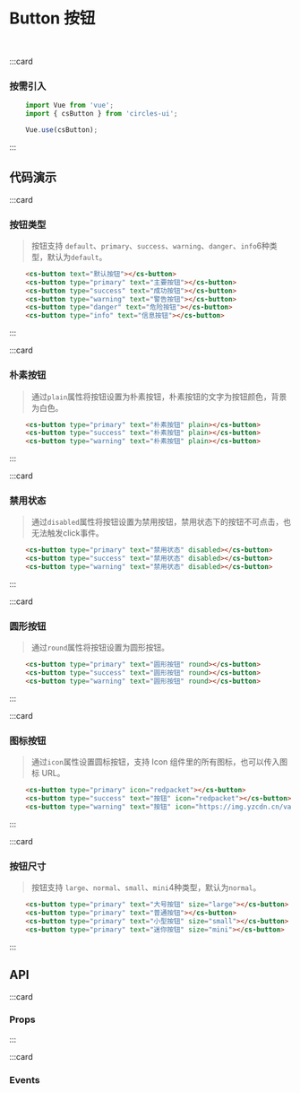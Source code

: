 # Button 按钮
<br/>

:::card
   ### 按需引入

   ```js
       import Vue from 'vue';
       import { csButton } from 'circles-ui';

       Vue.use(csButton);
   ```
:::

## 代码演示

:::card
   ### 按钮类型
   > 按钮支持 `default`、`primary`、`success`、`warning`、`danger`、`info`6种类型，默认为`default`。

   ```html
       <cs-button text="默认按钮"></cs-button>
       <cs-button type="primary" text="主要按钮"></cs-button>
       <cs-button type="success" text="成功按钮"></cs-button>
       <cs-button type="warning" text="警告按钮"></cs-button>
       <cs-button type="danger" text="危险按钮"></cs-button>
       <cs-button type="info" text="信息按钮"></cs-button>
   ```
:::

:::card
   ### 朴素按钮
   > 通过`plain`属性将按钮设置为朴素按钮，朴素按钮的文字为按钮颜色，背景为白色。

   ```html
       <cs-button type="primary" text="朴素按钮" plain></cs-button>
       <cs-button type="success" text="朴素按钮" plain></cs-button>
       <cs-button type="warning" text="朴素按钮" plain></cs-button>
   ```
:::

:::card
   ### 禁用状态
   > 通过`disabled`属性将按钮设置为禁用按钮，禁用状态下的按钮不可点击，也无法触发click事件。

   ```html
       <cs-button type="primary" text="禁用状态" disabled></cs-button>
       <cs-button type="success" text="禁用状态" disabled></cs-button>
       <cs-button type="warning" text="禁用状态" disabled></cs-button>
   ```
:::

:::card
   ### 圆形按钮
   > 通过`round`属性将按钮设置为圆形按钮。

   ```html
       <cs-button type="primary" text="圆形按钮" round></cs-button>
       <cs-button type="success" text="圆形按钮" round></cs-button>
       <cs-button type="warning" text="圆形按钮" round></cs-button>
   ```
:::

:::card
   ### 图标按钮
   > 通过`icon`属性设置圆标按钮，支持 Icon 组件里的所有图标，也可以传入图标 URL。

   ```html
       <cs-button type="primary" icon="redpacket"></cs-button>
       <cs-button type="success" text="按钮" icon="redpacket"></cs-button>
       <cs-button type="warning" text="按钮" icon="https://img.yzcdn.cn/vant/user-active.png"></cs-button>
   ```
:::

:::card
   ### 按钮尺寸
   > 按钮支持 `large`、`normal`、`small`、`mini`4种类型，默认为`normal`。

   ```html
       <cs-button type="primary" text="大号按钮" size="large"></cs-button>
       <cs-button type="primary" text="普通按钮"></cs-button>
       <cs-button type="primary" text="小型按钮" size="small"></cs-button>
       <cs-button type="primary" text="迷你按钮" size="mini"></cs-button>
   ```
:::

## API

:::card
### Props


<template>
   <el-table
        :data="apiData"
        stripe
        border
        style="width: 100%">
        <el-table-column
          prop="name"
          label="参数"
          width="150">
        </el-table-column>
        <el-table-column
          prop="remake"
          label="说明"
          >
        </el-table-column>
        <el-table-column
          prop="type"
          label="类型"
          width="120">
        </el-table-column>
        <el-table-column
             prop="default"
             label="默认值"
             width="150">
        </el-table-column>
      </el-table>
    </template>
</template>
<script>
export default {
  data () {
    return {
      apiData: [{
                  name: 'type',
                  remake: '按钮类型，可选值primary、info、warning、danger、success',
                  type: 'String',
                  default: 'default'
                },
                {
                  name: 'size',
                  remake: '按钮尺寸，可选值large、small、mini',
                  type: 'String',
                  default: 'normal'
                },
                {
                  name: 'text',
                  remake: '按钮文字',
                  type: 'String',
                  default: "''"
                },
                {
                  name: 'color',
                  remake: '按钮颜色',
                  type: 'String',
                  default: "''"
                },
                {
                  name: 'icon',
                  remake: '左侧图标名称或图片链接',
                  type: 'String',
                  default: "''"
                },
                {
                  name: 'plain',
                  remake: '是否为朴素按钮',
                  type: 'Boolean',
                  default: 'false'
                },
                {
                  name: 'round',
                  remake: '是否为圆形按钮',
                  type: 'Boolean',
                  default: 'false'
                }, 
                {
                  name: 'disabled',
                  remake: '是否禁用按钮',
                  type: 'Boolean',
                  default: 'false'
                },
                ],
                eventData: [{
                  name: 'click',
                  remake: '点击按钮时触发，禁用状态不会触发该事件',
                  param: 'event: Event(点击事件参数)'
                }
                ]
    }
  }
}
</script>

:::

:::card

### Events

<template>
   <el-table
        :data="eventData"
        stripe
        border
        style="width: 100%">
        <el-table-column
          prop="name"
          label="事件名"
          width="180">
        </el-table-column>
        <el-table-column
          prop="remake"
          label="说明"
          >
        </el-table-column>
        <el-table-column
          prop="param"
          label="回调参数"
          width="320">
        </el-table-column>
      </el-table>
    </template>



